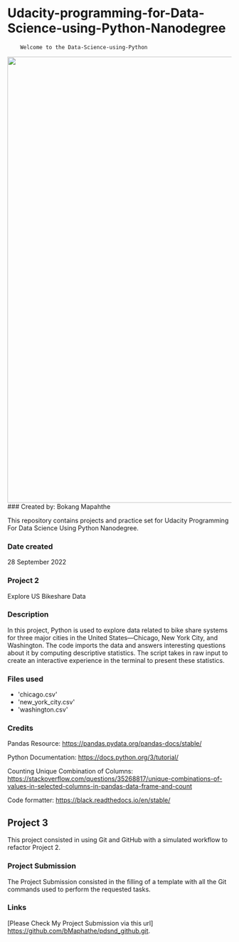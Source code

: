 # Udacity-programming-for-Data-Science-using-Python-Nanodegree
        Welcome to the Data-Science-using-Python
<img src="Images/Programming.jpg" width="1000">
### Created by: Bokang Mapahthe

This repository contains projects and practice set for 
Udacity Programming For Data Science Using Python Nanodegree.

### Date created
28 September 2022

### Project 2
Explore US Bikeshare Data

### Description
In this project, Python is used to explore data related to bike share systems
for three major cities in the United States—Chicago, New York City, and Washington.
The code imports the data and answers interesting questions about it by computing descriptive statistics. 
The script takes in raw input to create an interactive experience in the terminal to present these statistics.

### Files used

* 'chicago.csv'
* 'new_york_city.csv'
* 'washington.csv'

### Credits
Pandas Resource:
https://pandas.pydata.org/pandas-docs/stable/

Python Documentation:
https://docs.python.org/3/tutorial/

Counting Unique Combination of Columns:
https://stackoverflow.com/questions/35268817/unique-combinations-of-values-in-selected-columns-in-pandas-data-frame-and-count

Code formatter:
https://black.readthedocs.io/en/stable/

## Project 3
This project consisted in using Git and GitHub with a simulated workflow to refactor Project 2.

### Project Submission
The Project Submission consisted in the filling of a template with all the Git commands used to perform the requested tasks.

### Links 
[Please Check My Project Submission via this url] https://github.com/bMaphathe/pdsnd_github.git. 